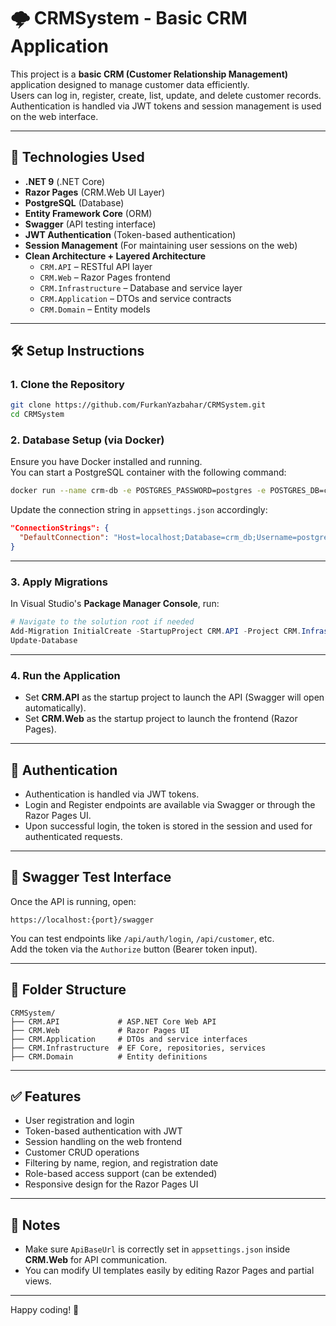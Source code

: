 # 🌩️ CRMSystem - Basic CRM Application

This project is a **basic CRM (Customer Relationship Management)** application designed to manage customer data efficiently.  
Users can log in, register, create, list, update, and delete customer records.  
Authentication is handled via JWT tokens and session management is used on the web interface.

---

## 🚀 Technologies Used

- **.NET 9** (.NET Core)
- **Razor Pages** (CRM.Web UI Layer)
- **PostgreSQL** (Database)
- **Entity Framework Core** (ORM)
- **Swagger** (API testing interface)
- **JWT Authentication** (Token-based authentication)
- **Session Management** (For maintaining user sessions on the web)
- **Clean Architecture + Layered Architecture**
  - `CRM.API` – RESTful API layer
  - `CRM.Web` – Razor Pages frontend
  - `CRM.Infrastructure` – Database and service layer
  - `CRM.Application` – DTOs and service contracts
  - `CRM.Domain` – Entity models

---

## 🛠️ Setup Instructions

### 1. Clone the Repository

```bash
git clone https://github.com/FurkanYazbahar/CRMSystem.git
cd CRMSystem
```

### 2. Database Setup (via Docker)

Ensure you have Docker installed and running.  
You can start a PostgreSQL container with the following command:

```bash
docker run --name crm-db -e POSTGRES_PASSWORD=postgres -e POSTGRES_DB=crm-db -p 5432:5432 -d postgres
```

Update the connection string in `appsettings.json` accordingly:

```json
"ConnectionStrings": {
  "DefaultConnection": "Host=localhost;Database=crm_db;Username=postgres;Password=postgres"
}
```

---

### 3. Apply Migrations

In Visual Studio's **Package Manager Console**, run:

```powershell
# Navigate to the solution root if needed
Add-Migration InitialCreate -StartupProject CRM.API -Project CRM.Infrastructure
Update-Database
```

---

### 4. Run the Application

- Set **CRM.API** as the startup project to launch the API (Swagger will open automatically).
- Set **CRM.Web** as the startup project to launch the frontend (Razor Pages).

---

## 🔐 Authentication

- Authentication is handled via JWT tokens.
- Login and Register endpoints are available via Swagger or through the Razor Pages UI.
- Upon successful login, the token is stored in the session and used for authenticated requests.

---

## 🥪 Swagger Test Interface

Once the API is running, open:

```
https://localhost:{port}/swagger
```

You can test endpoints like `/api/auth/login`, `/api/customer`, etc.  
Add the token via the `Authorize` button (Bearer token input).

---

## 📁 Folder Structure

```
CRMSystem/
├── CRM.API             # ASP.NET Core Web API
├── CRM.Web             # Razor Pages UI
├── CRM.Application     # DTOs and service interfaces
├── CRM.Infrastructure  # EF Core, repositories, services
├── CRM.Domain          # Entity definitions
```

---

## ✅ Features

- User registration and login
- Token-based authentication with JWT
- Session handling on the web frontend
- Customer CRUD operations
- Filtering by name, region, and registration date
- Role-based access support (can be extended)
- Responsive design for the Razor Pages UI

---

## 📌 Notes

- Make sure `ApiBaseUrl` is correctly set in `appsettings.json` inside **CRM.Web** for API communication.
- You can modify UI templates easily by editing Razor Pages and partial views.

---

Happy coding! 🚀

